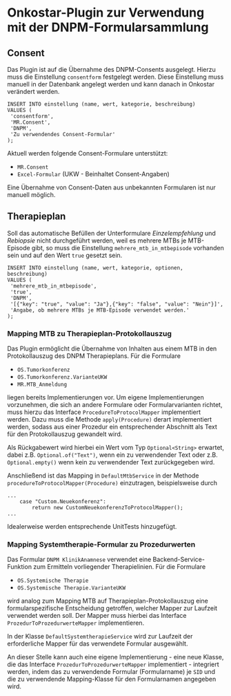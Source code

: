 # Onkostar-Plugin zur Verwendung mit der DNPM-Formularsammlung

## Consent

Das Plugin ist auf die Übernahme des DNPM-Consents ausgelegt. Hierzu muss die Einstellung `consentform` festgelegt werden.
Diese Einstellung muss manuell in der Datenbank angelegt werden und kann danach in Onkostar verändert werden.

```
INSERT INTO einstellung (name, wert, kategorie, beschreibung)
VALUES (
 'consentform',
 'MR.Consent',
 'DNPM',
 'Zu verwendendes Consent-Formular'
);
```

Aktuell werden folgende Consent-Formulare unterstützt:

* `MR.Consent`
* `Excel-Formular` (UKW - Beinhaltet Consent-Angaben)

Eine Übernahme von Consent-Daten aus unbekannten Formularen ist nur manuell möglich.


## Therapieplan

Soll das automatische Befüllen der Unterformulare *Einzelempfehlung* und *Rebiopsie* nicht durchgeführt werden, weil es mehrere MTBs je MTB-Episode gibt, so muss die Einstellung `mehrere_mtb_in_mtbepisode` vorhanden sein und auf den Wert `true` gesetzt sein.

```
INSERT INTO einstellung (name, wert, kategorie, optionen, beschreibung)
VALUES (
 'mehrere_mtb_in_mtbepisode',
 'true',
 'DNPM',
 '[{"key": "true", "value": "Ja"},{"key": "false", "value": "Nein"}]',
 'Angabe, ob mehrere MTBs je MTB-Episode verwendet werden.'
);
```

### Mapping MTB zu Therapieplan-Protokollauszug

Das Plugin ermöglicht die Übernahme von Inhalten aus einem MTB in den Protokollauszug des DNPM Therapieplans. Für die Formulare

* `OS.Tumorkonferenz`
* `OS.Tumorkonferenz.VarianteUKW`
* `MR.MTB_Anmeldung`

liegen bereits Implementierungen vor. Um eigene Implementierungen vorzunehmen, die sich an andere Formulare oder Formularvarianten richtet,
muss hierzu das Interface `ProcedureToProtocolMapper` implementiert werden. Dazu muss die Methode `apply(Procedure)` derart implementiert werden,
sodass aus einer Prozedur ein entsprechender Abschnitt als Text für den Protokollauszug gewandelt wird.

Als Rückgabewert wird hierbei ein Wert vom Typ `Optional<String>` erwartet, dabei z.B. `Optional.of("Text")`, wenn ein zu verwendender Text oder
z.B. `Optional.empty()` wenn kein zu verwendender Text zurückgegeben wird.

Anschließend ist das Mapping in `DefaultMtbService` in der Methode `procedureToProtocolMapper(Procedure)` einzutragen, beispielsweise durch

```
...
    case "Custom.Neuekonferenz":
        return new CustomNeuekonferenzToProtocolMapper();
...
```

Idealerweise werden entsprechende UnitTests hinzugefügt.

### Mapping Systemtherapie-Formular zu Prozedurwerten

Das Formular `DNPM KlinikAnamnese` verwendet eine Backend-Service-Funktion zum Ermitteln vorliegender Therapielinien. Für die Formulare

* `OS.Systemische Therapie`
* `OS.Systemische Therapie.VarianteUKW`

wird analog zum Mapping MTB auf Therapieplan-Protokollauszug eine formularspezifische Entscheidung getroffen, welcher Mapper zur
Laufzeit verwendet werden soll. Der Mapper muss hierbei das Interface `ProzedurToProzedurwerteMapper` implementieren.

In der Klasse `DefaultSystemtherapieService` wird zur Laufzeit der erforderliche Mapper für das verwendete Formular ausgewählt.

An dieser Stelle kann auch eine eigene Implementierung - eine neue Klasse, die das Interface `ProzedurToProzedurwerteMapper` implementiert - integriert werden, indem das zu verwendende Formular (Formularname) je `SID` und die zu verwendende Mapping-Klasse für den Formularnamen angegeben wird.



